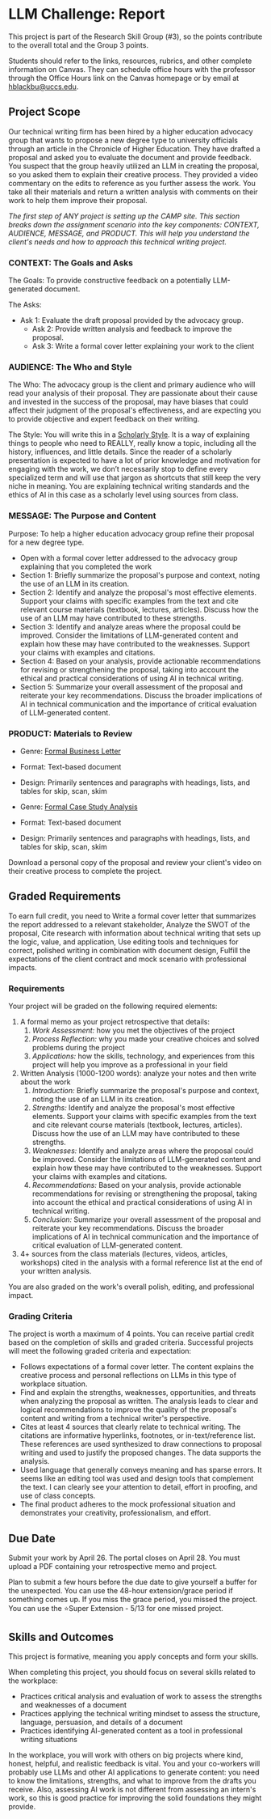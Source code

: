# LLM Challenge: Report

This project is part of the Research Skill Group (#3), so the points contribute to the overall total and the Group 3 points.

Students should refer to the links, resources, rubrics, and other complete information on Canvas. They can schedule office hours with the professor through the Office Hours link on the Canvas homepage or by email at hblackbu@uccs.edu. 

## Project Scope

Our technical writing firm has been hired by a higher education advocacy group that wants to propose a new degree type to university officials through an article in the Chronicle of Higher Education. They have drafted a proposal and asked you to evaluate the document and provide feedback. You suspect that the group heavily utilized an LLM in creating the proposal, so you asked them to explain their creative process. They provided a video commentary on the edits to reference as you further assess the work. You take all their materials and return a written analysis with comments on their work to help them improve their proposal.

*The first step of ANY project is setting up the CAMP site. This section breaks down the assignment scenario into the key components: CONTEXT, AUDIENCE, MESSAGE, and PRODUCT. This will help you understand the client's needs and how to approach this technical writing project.*

### CONTEXT: The Goals and Asks

The Goals: To provide constructive feedback on a potentially LLM-generated document.

The Asks:

* Ask 1: Evaluate the draft proposal provided by the advocacy group.  
  * Ask 2: Provide written analysis and feedback to improve the proposal.  
  * Ask 3: Write a formal cover letter explaining your work to the client

### AUDIENCE: The Who and Style

The Who: The advocacy group is the client and primary audience who will read your analysis of their proposal.  They are passionate about their cause and invested in the success of the proposal, may have biases that could affect their judgment of the proposal's effectiveness, and are expecting you to provide objective and expert feedback on their writing.

The Style: You will write this in a [Scholarly Style](https://pressbooks.pub/hayleyinhighered/chapter/intro-to-technical-writing/). It is a way of explaining things to people who need to REALLY, really know a topic, including all the history, influences, and little details. Since the reader of a scholarly presentation is expected to have a lot of prior knowledge and motivation for engaging with the work, we don’t necessarily stop to define every specialized term and will use that jargon as shortcuts that still keep the very niche in meaning. You are explaining technical writing standards and the ethics of AI in this case as a scholarly level using sources from class.

### MESSAGE: The Purpose and Content

Purpose: To help a higher education advocacy group refine their proposal for a new degree type.

* Open with a formal cover letter addressed to the advocacy group explaining that you completed the work  
* Section 1: Briefly summarize the proposal's purpose and context, noting the use of an LLM in its creation.  
* Section 2: Identify and analyze the proposal's most effective elements. Support your claims with specific examples from the text and cite relevant course materials (textbook, lectures, articles). Discuss how the use of an LLM may have contributed to these strengths.  
* Section 3: Identify and analyze areas where the proposal could be improved. Consider the limitations of LLM-generated content and explain how these may have contributed to the weaknesses. Support your claims with examples and citations.  
* Section 4: Based on your analysis, provide actionable recommendations for revising or strengthening the proposal, taking into account the ethical and practical considerations of using AI in technical writing.  
* Section 5: Summarize your overall assessment of the proposal and reiterate your key recommendations. Discuss the broader implications of AI in technical communication and the importance of critical evaluation of LLM-generated content.

 

### PRODUCT: Materials to Review

* Genre: [Formal Business Letter](https://owl.purdue.edu/owl/subject_specific_writing/professional_technical_writing/basic_business_letters/index.html)  
* Format: Text-based document  
* Design: Primarily sentences and paragraphs with headings, lists, and tables for skip, scan, skim

 

* Genre: [Formal Case Study Analysis](https://writingcenter.uagc.edu/writing-case-study-analysis)  
* Format: Text-based document  
* Design: Primarily sentences and paragraphs with headings, lists, and tables for skip, scan, skim

Download a personal copy of the proposal and review your client's video on their creative process to complete the project.

## Graded Requirements

To earn full credit, you need to Write a formal cover letter that summarizes the report addressed to a relevant stakeholder, Analyze the SWOT of the proposal, Cite research with information about technical writing that sets up the logic, value, and application, Use editing tools and techniques for correct, polished writing in combination with document design, Fulfill the expectations of the client contract and mock scenario with professional impacts. 

### Requirements

Your project will be graded on the following required elements:

1. A formal memo as your project retrospective that details:  
   1. *Work Assessment:* how you met the objectives of the project  
   2. *Process Reflection:* why you made your creative choices and solved problems during the project  
   3. *Applications:* how the skills, technology, and experiences from this project will help you improve as a professional in your field  
2. Written Analysis (1000-1200 words): analyze your notes and then write about the work  
   1. *Introduction:* Briefly summarize the proposal's purpose and context, noting the use of an LLM in its creation.  
   2. *Strengths:* Identify and analyze the proposal's most effective elements. Support your claims with specific examples from the text and cite relevant course materials (textbook, lectures, articles). Discuss how the use of an LLM may have contributed to these strengths.  
   3. *Weaknesses:* Identify and analyze areas where the proposal could be improved. Consider the limitations of LLM-generated content and explain how these may have contributed to the weaknesses. Support your claims with examples and citations.  
   4. *Recommendations:* Based on your analysis, provide actionable recommendations for revising or strengthening the proposal, taking into account the ethical and practical considerations of using AI in technical writing.  
   5. *Conclusion:* Summarize your overall assessment of the proposal and reiterate your key recommendations. Discuss the broader implications of AI in technical communication and the importance of critical evaluation of LLM-generated content.  
3. 4+ sources from the class materials (lectures, videos, articles, workshops) cited in the analysis with a formal reference list at the end of your written analysis.

You are also graded on the work's overall polish, editing, and professional impact.

### Grading Criteria

The project is worth a maximum of 4 points. You can receive partial credit based on the completion of skills and graded criteria. Successful projects will meet the following graded criteria and expectation:

* Follows expectations of a formal cover letter. The content explains the creative process and personal reflections on LLMs in this type of workplace situation.  
* Find and explain the strengths, weaknesses, opportunities, and threats when analyzing the proposal as written. The analysis leads to clear and logical recommendations to improve the quality of the proposal's content and writing from a technical writer's perspective.  
* Cites at least 4 sources that clearly relate to technical writing. The citations are informative hyperlinks, footnotes, or in-text/reference list. These references are used synthesized to draw connections to proposal writing and used to justify the proposed changes. The data supports the analysis.  
* Used language that generally conveys meaning and has sparse errors. It seems like an editing tool was used and design tools that complement the text. I can clearly see your attention to detail, effort in proofing, and use of class concepts.  
* The final product adheres to the mock professional situation and demonstrates your creativity, professionalism, and effort.

## Due Date

Submit your work by April 26. The portal closes on April 28. You must upload a PDF containing your retrospective memo and project.

Plan to submit a few hours before the due date to give yourself a buffer for the unexpected. You can use the 48-hour extension/grace period if something comes up. If you miss the grace period, you missed the project. You can use the ⭐Super Extension - 5/13 for one missed project.

## Skills and Outcomes

This project is formative, meaning you apply concepts and form your skills.

When completing this project, you should focus on several skills related to the workplace:

* Practices critical analysis and evaluation of work to assess the strengths and weaknesses of a document  
* Practices applying the technical writing mindset to assess the structure, language, persuasion, and details of a document  
* Practices identifying AI-generated content as a tool in professional writing situations

In the workplace, you will work with others on big projects where kind, honest, helpful, and realistic feedback is vital. You and your co-workers will probably use LLMs and other AI applications to generate content: you need to know the limitations, strengths, and what to improve from the drafts you receive. Also, assessing AI work is not different from assessing an intern's work, so this is good practice for improving the solid foundations they might provide.

